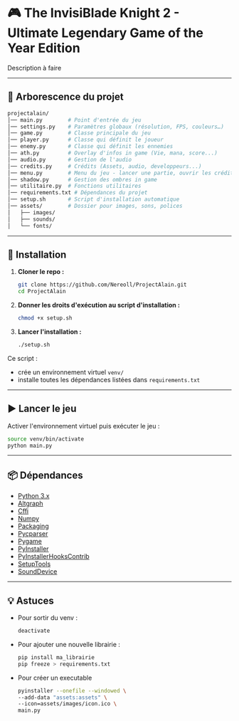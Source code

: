 # 🎮 The InvisiBlade Knight 2 - Ultimate Legendary Game of the Year Edition

Description à faire

---

## 📂 Arborescence du projet

```bash
projectalain/
│── main.py        # Point d'entrée du jeu
│── settings.py    # Paramètres globaux (résolution, FPS, couleurs…)
│── game.py        # Classe principale du jeu
│── player.py      # Classe qui définit le joueur
│── enemy.py       # Classe qui définit les ennemies
│── ath.py         # Overlay d'infos in game (Vie, mana, score...)
│── audio.py       # Gestion de l'audio
│── credits.py     # Crédits (Assets, audio, developpeurs...)
│── menu.py        # Menu du jeu - lancer une partie, ouvrir les crédits
│── shadow.py      # Gestion des ombres in game
│── utilitaire.py  # Fonctions utilitaires
│── requirements.txt # Dépendances du projet
│── setup.sh       # Script d'installation automatique
│── assets/        # Dossier pour images, sons, polices
│   ├── images/
│   ├── sounds/
│   └── fonts/
```

---

## 🚀 Installation

1. **Cloner le repo :**

   ```bash
   git clone https://github.com/Nereoll/ProjectAlain.git
   cd ProjectAlain
   ```

2. **Donner les droits d'exécution au script d'installation :**

   ```bash
   chmod +x setup.sh
   ```

3. **Lancer l'installation :**

   ```bash
   ./setup.sh
   ```

Ce script :

- crée un environnement virtuel `venv/`
- installe toutes les dépendances listées dans `requirements.txt`

---

## ▶️ Lancer le jeu

Activer l'environnement virtuel puis exécuter le jeu :

```bash
source venv/bin/activate
python main.py
```

---

## 📦 Dépendances

- [Python 3.x](https://www.python.org/)
- [Altgraph](https://pypi.org/project/altgraph/)
- [Cffi](https://pypi.org/project/cffi/)
- [Numpy](https://pypi.org/project/numpy/)
- [Packaging](https://pypi.org/project/packaging/)
- [Pycparser](https://pypi.org/project/pycparser/)
- [Pygame](https://www.pygame.org/)
- [PyInstaller](https://pypi.org/project/pyinstaller/)
- [PyInstallerHooksContrib](https://pypi.org/project/pyinstaller-hooks-contrib/)
- [SetupTools](https://pypi.org/project/setuptools/)
- [SoundDevice](https://pypi.org/project/sounddevice/)

---

## 💡 Astuces

- Pour sortir du venv :

  ```bash
  deactivate
  ```

- Pour ajouter une nouvelle librairie :

  ```bash
  pip install ma_librairie
  pip freeze > requirements.txt
  ```

- Pour créer un executable

  ```bash
  pyinstaller --onefile --windowed \
  --add-data "assets:assets" \
  --icon=assets/images/icon.ico \
  main.py
  ```
